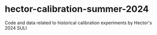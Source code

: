 # hector-calibration-summer-2024
Code and data related to historical calibration experiments by Hector's 2024 SULI
